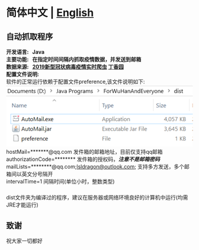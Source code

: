 # 简体中文 | [English](./README_EN.md)

## 自动抓取程序

**开发语言:&nbsp; &nbsp;Java**  
**主要功能:&nbsp; &nbsp;在指定时间间隔内抓取疫情数据，并发送到邮箱**  
**数据来源:&nbsp; &nbsp;[2019新型冠状病毒疫情实时爬虫](https://github.com/BlankerL/DXY-2019-nCoV-Crawler) [丁香园](https://3g.dxy.cn/newh5/view/pneumonia)**  
**配置文件说明:**  
软件的正常运行依赖于配置文件preference,该文件说明如下:  
![avatar](screenshots/preference.png)  
hostMail=*******@qq.com 发件箱的邮箱地址，目前仅支持qq邮箱  
authorizationCode=******** 发件箱的授权码，***注意不是邮箱密码***  
mailLists=********@qq.com;lsldragon@outlook.com; 支持多方发送，多个邮箱间以英文分号隔开  
intervalTime=1 间隔时间(单位小时，整数类型)

### 
dist文件夹为编译过的程序，建议在服务器或网络环境良好的计算机中运行(均需JRE才能运行)

## 致谢
祝大家一切都好



